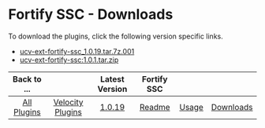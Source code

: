 
# Fortify SSC - Downloads

To download the plugins, click the following version specific links.
- [ucv-ext-fortify-ssc_1.0.19.tar.7z.001](https://raw.githubusercontent.com/UrbanCode/IBM-UCV-PLUGINS/main/files/ucv-ext-fortify-ssc/ucv-ext-fortify-ssc%3A1.0.19.tar.7z.001)
- [ucv-ext-fortify-ssc:1.0.1.tar.zip](https://raw.githubusercontent.com/UrbanCode/IBM-UCV-PLUGINS/main/files/ucv-ext-fortify-ssc/ucv-ext-fortify-ssc-1.0.1.tar.zip)

|Back to ...||Latest Version|Fortify SSC |||
| :---: | :---: | :---: | :---: | :---: | :---: |
|[All Plugins](../../index.md)|[Velocity Plugins](../README.md)|[1.0.19](https://raw.githubusercontent.com/UrbanCode/IBM-UCV-PLUGINS/main/files/ucv-ext-fortify-ssc/ucv-ext-fortify-ssc%3A1.0.19.tar.7z.001)|[Readme](README.md)|[Usage](usage.md)|[Downloads](downloads.md)|
